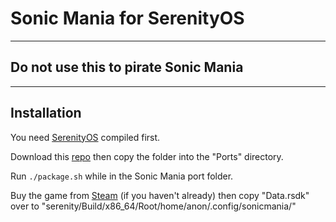 # Sonic Mania for SerenityOS
---
## Do not use this to pirate Sonic Mania
---
## Installation
You need [SerenityOS](https://github.com/SerenityOS/serenity) compiled first.  

Download this [repo](https://github.com/chocolateimage/serenity-port-sonicmania/archive/refs/heads/main.zip) then copy the folder into the "Ports" directory.  

Run `./package.sh` while in the Sonic Mania port folder.

Buy the game from [Steam](https://store.steampowered.com/app/584400/Sonic_Mania/) (if you haven't already) then copy "Data.rsdk" over to "serenity/Build/x86_64/Root/home/anon/.config/sonicmania/" 
